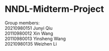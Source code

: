 # NNDL-Midterm-Project
Group members: <br/>
20210980151 Junyi Qiu<br/>
20110980012 Xin Wang<br/>
20110980013 Yinsheng Wang<br/>
20210980135 Weizhen Li<br/>
